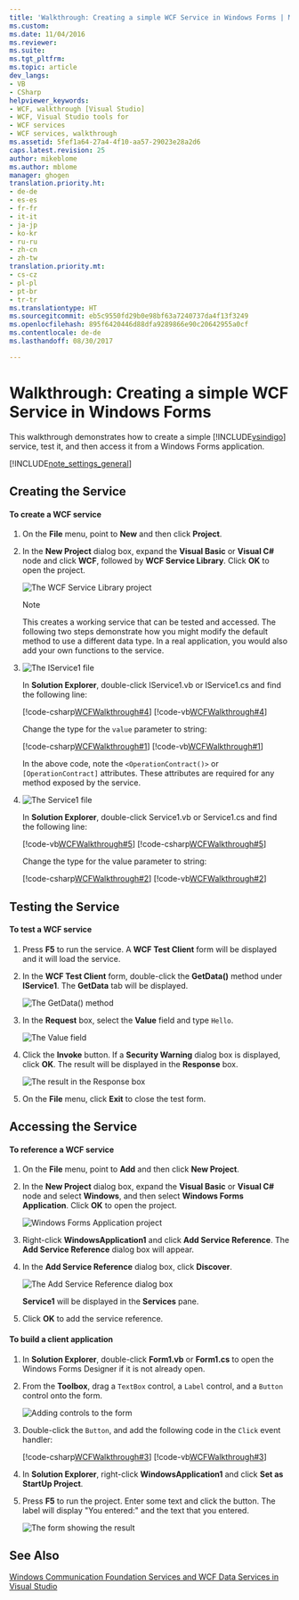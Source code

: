 ```yaml
---
title: 'Walkthrough: Creating a simple WCF Service in Windows Forms | Microsoft Docs'
ms.custom: 
ms.date: 11/04/2016
ms.reviewer: 
ms.suite: 
ms.tgt_pltfrm: 
ms.topic: article
dev_langs:
- VB
- CSharp
helpviewer_keywords:
- WCF, walkthrough [Visual Studio]
- WCF, Visual Studio tools for
- WCF services
- WCF services, walkthrough
ms.assetid: 5fef1a64-27a4-4f10-aa57-29023e28a2d6
caps.latest.revision: 25
author: mikeblome
ms.author: mblome
manager: ghogen
translation.priority.ht:
- de-de
- es-es
- fr-fr
- it-it
- ja-jp
- ko-kr
- ru-ru
- zh-cn
- zh-tw
translation.priority.mt:
- cs-cz
- pl-pl
- pt-br
- tr-tr
ms.translationtype: HT
ms.sourcegitcommit: eb5c9550fd29b0e98bf63a7240737da4f13f3249
ms.openlocfilehash: 895f6420446d88dfa9289866e90c20642955a0cf
ms.contentlocale: de-de
ms.lasthandoff: 08/30/2017

---
```

# <a name="walkthrough-creating-a-simple-wcf-service-in-windows-forms"></a>Walkthrough: Creating a simple WCF Service in Windows Forms
This walkthrough demonstrates how to create a simple [!INCLUDE[vsindigo](../data-tools/includes/vsindigo_md.md)] service, test it, and then access it from a Windows Forms application.  
  
[!INCLUDE[note_settings_general](../data-tools/includes/note_settings_general_md.md)]  
  
## <a name="creating-the-service"></a>Creating the Service  
  
#### <a name="to-create-a-wcf-service"></a>To create a WCF service  
  
1.  On the **File** menu, point to **New** and then click **Project**.  
  
2.  In the **New Project** dialog box, expand the **Visual Basic** or **Visual C#** node and click **WCF**, followed by **WCF Service Library**. Click **OK** to open the project.  
  
     ![The WCF Service Library project](../data-tools/media/wcf1.PNG "wcf1")  
  
    > [!NOTE]
    >  This creates a working service that can be tested and accessed. The following two steps demonstrate how you might modify the default method to use a different data type. In a real application, you would also add your own functions to the service.  
  
3.  ![The IService1 file](../data-tools/media/wcf2.png "wcf2")  
  
     In **Solution Explorer**, double-click IService1.vb or IService1.cs and find the following line:  
  
     [!code-csharp[WCFWalkthrough#4](../data-tools/codesnippet/CSharp/walkthrough-creating-a-simple-wcf-service-in-windows-forms_1.cs)]  [!code-vb[WCFWalkthrough#4](../data-tools/codesnippet/VisualBasic/walkthrough-creating-a-simple-wcf-service-in-windows-forms_1.vb)]  
  
     Change the type for the `value` parameter to string:  
  
     [!code-csharp[WCFWalkthrough#1](../data-tools/codesnippet/CSharp/walkthrough-creating-a-simple-wcf-service-in-windows-forms_2.cs)]  [!code-vb[WCFWalkthrough#1](../data-tools/codesnippet/VisualBasic/walkthrough-creating-a-simple-wcf-service-in-windows-forms_2.vb)]  
  
     In the above code, note the `<OperationContract()>` or `[OperationContract]` attributes. These attributes are required for any method exposed by the service.  
  
4.  ![The Service1 file](../data-tools/media/wcf3.png "wcf3")  
  
     In **Solution Explorer**, double-click Service1.vb or Service1.cs and find the following line:  
  
     [!code-vb[WCFWalkthrough#5](../data-tools/codesnippet/VisualBasic/walkthrough-creating-a-simple-wcf-service-in-windows-forms_3.vb)]  [!code-csharp[WCFWalkthrough#5](../data-tools/codesnippet/CSharp/walkthrough-creating-a-simple-wcf-service-in-windows-forms_3.cs)]  
  
     Change the type for the value parameter to string:  
  
     [!code-csharp[WCFWalkthrough#2](../data-tools/codesnippet/CSharp/walkthrough-creating-a-simple-wcf-service-in-windows-forms_4.cs)]  [!code-vb[WCFWalkthrough#2](../data-tools/codesnippet/VisualBasic/walkthrough-creating-a-simple-wcf-service-in-windows-forms_4.vb)]  
  
## <a name="testing-the-service"></a>Testing the Service  
  
#### <a name="to-test-a-wcf-service"></a>To test a WCF service  
  
1.  Press **F5** to run the service. A **WCF Test Client** form will be displayed and it will load the service.  
  
2.  In the **WCF Test Client** form, double-click the **GetData()** method under **IService1**. The **GetData** tab will be displayed.  
  
     ![The GetData&#40;&#41; method](../data-tools/media/wcf4.png "wcf4")  
  
3.  In the **Request** box, select the **Value** field and type `Hello`.  
  
     ![The Value field](../data-tools/media/wcf5.png "wcf5")  
  
4.  Click the **Invoke** button. If a **Security Warning** dialog box is displayed, click **OK**. The result will be displayed in the **Response** box.  
  
     ![The result in the Response box](../data-tools/media/wcf6.png "wcf6")  
  
5.  On the **File** menu, click **Exit** to close the test form.  
  
## <a name="accessing-the-service"></a>Accessing the Service  
  
#### <a name="to-reference-a-wcf-service"></a>To reference a WCF service  
  
1.  On the **File** menu, point to **Add** and then click **New Project**.  
  
2.  In the **New Project** dialog box, expand the **Visual Basic** or **Visual C#** node and select **Windows**, and then select **Windows Forms Application**. Click **OK** to open the project.  
  
     ![Windows Forms Application project](../data-tools/media/wcf7.png "wcf7")  
  
3.  Right-click **WindowsApplication1** and click **Add Service Reference**. The **Add Service Reference** dialog box will appear.  
  
4.  In the **Add Service Reference** dialog box, click **Discover**.  
  
     ![The Add Service Reference dialog box](../data-tools/media/wcf8.png "wcf8")  
  
     **Service1** will be displayed in the **Services** pane.  
  
5.  Click **OK** to add the service reference.  
  
#### <a name="to-build-a-client-application"></a>To build a client application  
  
1.  In **Solution Explorer**, double-click **Form1.vb** or **Form1.cs** to open the Windows Forms Designer if it is not already open.  
  
2.  From the **Toolbox**, drag a `TextBox` control, a `Label` control, and a `Button` control onto the form.  
  
     ![Adding controls to the form](../data-tools/media/wcf9.png "wcf9")  
  
3.  Double-click the `Button`, and add the following code in the `Click` event handler:  
  
     [!code-csharp[WCFWalkthrough#3](../data-tools/codesnippet/CSharp/walkthrough-creating-a-simple-wcf-service-in-windows-forms_5.cs)]  [!code-vb[WCFWalkthrough#3](../data-tools/codesnippet/VisualBasic/walkthrough-creating-a-simple-wcf-service-in-windows-forms_5.vb)]  
  
4.  In **Solution Explorer**, right-click **WindowsApplication1** and click **Set as StartUp Project**.  
  
5.  Press **F5** to run the project. Enter some text and click the button. The label will display "You entered:" and the text that you entered.  
  
     ![The form showing the result](../data-tools/media/wcf10.png "wcf10")  
  
## <a name="see-also"></a>See Also  
 [Windows Communication Foundation Services and WCF Data Services in Visual Studio](../data-tools/windows-communication-foundation-services-and-wcf-data-services-in-visual-studio.md)
